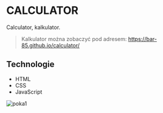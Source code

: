 # CALCULATOR
Calculator, kalkulator.



>Kalkulator można zobaczyć pod adresem: https://bar-85.github.io/calculator/



## Technologie
* HTML
* CSS
* JavaScript




![poka1](https://user-images.githubusercontent.com/105555319/168683351-87b50cd4-4020-4180-abf7-a7da73613c78.png)

